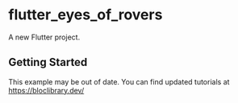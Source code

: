 # flutter_eyes_of_rovers

A new Flutter project.

## Getting Started

 This example may be out of date. You can find updated tutorials at
 https://bloclibrary.dev/

